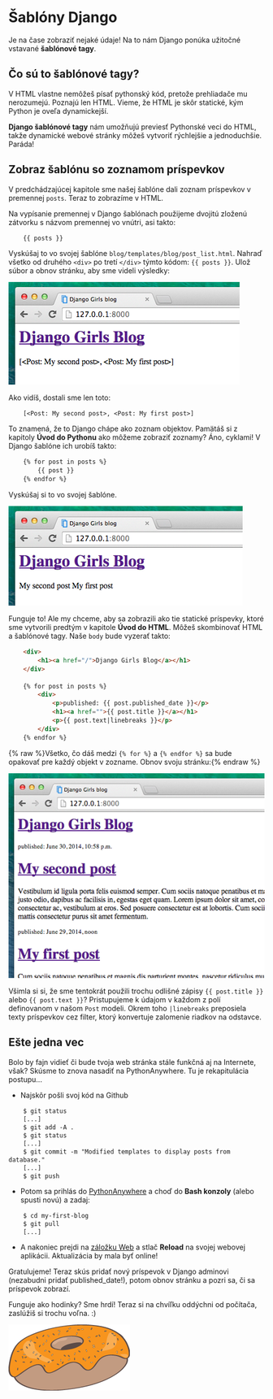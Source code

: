 # Šablóny Django

Je na čase zobraziť nejaké údaje! Na to nám Django ponúka užitočné vstavané **šablónové tagy**.

## Čo sú to šablónové tagy?

V HTML vlastne nemôžeš písať pythonský kód, pretože prehliadače mu nerozumejú. Poznajú len HTML. Vieme, že HTML je skôr statické, kým Python je oveľa dynamickejší.

**Django šablónové tagy** nám umožňujú previesť Pythonské veci do HTML, takže dynamické webové stránky môžeš vytvoriť rýchlejšie a jednoduchšie. Paráda!

## Zobraz šablónu so zoznamom príspevkov

V predchádzajúcej kapitole sme našej šablóne dali zoznam príspevkov v premennej `posts`. Teraz to zobrazíme v HTML.

Na vypísanie premennej v Django šablónach použijeme dvojitú zloženú zátvorku s názvom premennej vo vnútri, asi takto:

```html
    {{ posts }}
```  

Vyskúšaj to vo svojej šablóne `blog/templates/blog/post_list.html`. Nahraď všetko od druhého `<div>` po tretí `</div>` týmto kódom: `{{ posts }}`. Ulož súbor a obnov stránku, aby sme videli výsledky:

![Obrázok 13.1][1]

 [1]: images/step1.png

Ako vidíš, dostali sme len toto:

```
    [<Post: My second post>, <Post: My first post>]
```  

To znamená, že to Django chápe ako zoznam objektov. Pamätáš si z kapitoly **Úvod do Pythonu** ako môžeme zobraziť zoznamy? Áno, cyklami! V Django šablóne ich urobíš takto:

```html
    {% for post in posts %}
        {{ post }}
    {% endfor %}
```  

Vyskúšaj si to vo svojej šablóne.

![Obrázok 13.2][2]

 [2]: images/step2.png

Funguje to! Ale my chceme, aby sa zobrazili ako tie statické príspevky, ktoré sme vytvorili predtým v kapitole **Úvod do HTML**. Môžeš skombinovať HTML a šablónové tagy. Naše `body` bude vyzerať takto:

```html
    <div>
        <h1><a href="/">Django Girls Blog</a></h1>
    </div>

    {% for post in posts %}
        <div>
            <p>published: {{ post.published_date }}</p>
            <h1><a href="">{{ post.title }}</a></h1>
            <p>{{ post.text|linebreaks }}</p>
        </div>
    {% endfor %}
```  

{% raw %}Všetko, čo dáš medzi `{% for %}` a `{% endfor %}` sa bude opakovať pre každý objekt v zozname. Obnov svoju stránku:{% endraw %}

![Obrázok 13.3][3]

 [3]: images/step3.png

Všimla si si, že sme tentokrát použili trochu odlišné zápisy `{{ post.title }}` alebo `{{ post.text }}`? Pristupujeme k údajom v každom z polí definovanom v našom `Post` modeli. Okrem toho `|linebreaks` preposiela texty príspevkov cez filter, ktorý konvertuje zalomenie riadkov na odstavce.

## Ešte jedna vec

Bolo by fajn vidieť či bude tvoja web stránka stále funkčná aj na Internete, však? Skúsme to znova nasadiť na PythonAnywhere. Tu je rekapitulácia postupu...

*   Najskôr pošli svoj kód na Github

```
    $ git status
    [...]
    $ git add -A .
    $ git status
    [...]
    $ git commit -m "Modified templates to display posts from database."
    [...]
    $ git push
```  

*   Potom sa prihlás do [PythonAnywhere][4] a choď do **Bash konzoly** (alebo spusti novú) a zadaj:

 [4]: https://www.pythonanywhere.com/consoles/

```
    $ cd my-first-blog
    $ git pull
    [...]
```  

*   A nakoniec prejdi na [záložku Web][5] a stlač **Reload** na svojej webovej aplikácii. Aktualizácia by mala byť online!

 [5]: https://www.pythonanywhere.com/web_app_setup/

Gratulujeme! Teraz skús pridať nový príspevok v Django adminovi (nezabudni pridať published_date!), potom obnov stránku a pozri sa, či sa príspevok zobrazí.

Funguje ako hodinky? Sme hrdí! Teraz si na chvíľku oddýchni od počítača, zaslúžiš si trochu voľna. :)

![Obrázok 13.4][6]

 [6]: images/donut.png